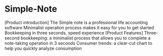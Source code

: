 # Simple-Note
[Product introduction] The Simple note is a professional life accounting software Minimalist operation process makes it easy for you to get started Bookkeeping in three seconds, speed experience  [Product Features] Three-second bookkeeping: a minimalist process that allows you to complete a note-taking operation in 3 seconds Consumer trends: a clear-cut chart to help you quickly analyze consumption
